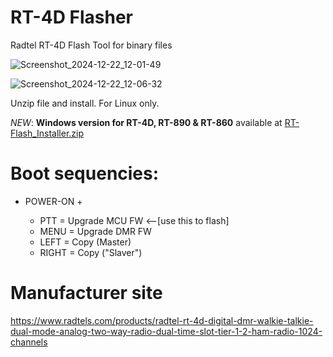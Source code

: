 # RT-4D Flasher
Radtel RT-4D Flash Tool for binary files

![Screenshot_2024-12-22_12-01-49](https://github.com/user-attachments/assets/c8d07186-e06e-44ad-bd54-cf8f444b42fb)

![Screenshot_2024-12-22_12-06-32](https://github.com/user-attachments/assets/534c74c1-f7c7-4838-afb2-1023a926226a)


Unzip file and install. For Linux only.

*NEW*:  **Windows version for RT-4D, RT-890 & RT-860** available at [RT-Flash_Installer.zip](https://t.me/c/2353148461/1275/2627)

# Boot sequencies:

- POWER-ON +

  - PTT = Upgrade MCU FW    <--[use this to flash]
  - MENU = Upgrade DMR FW
  - LEFT = Copy (Master)
  - RIGHT = Copy ("Slaver")

# Manufacturer site

https://www.radtels.com/products/radtel-rt-4d-digital-dmr-walkie-talkie-dual-mode-analog-two-way-radio-dual-time-slot-tier-1-2-ham-radio-1024-channels
